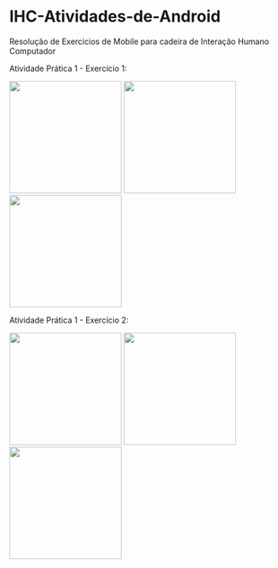 # IHC-Atividades-de-Android
Resolução de Exercicios de Mobile para cadeira de Interação Humano Computador

Atividade Prática 1 - Exercício 1:

<img src="https://github.com/grpartichelli/IHC-Atividades-de-Android/blob/master/Imagens/p1ex1/1.jpeg" width="200">
<img src="https://github.com/grpartichelli/IHC-Atividades-de-Android/blob/master/Imagens/p1ex1/2.jpeg" width="200">
<img src="https://github.com/grpartichelli/IHC-Atividades-de-Android/blob/master/Imagens/p1ex1/3.jpeg" width="200">


Atividade Prática 1 - Exercício 2:

<img src="https://github.com/grpartichelli/IHC-Atividades-de-Android/blob/master/Imagens/p1ex2/1.jpeg" width="200">
<img src="https://github.com/grpartichelli/IHC-Atividades-de-Android/blob/master/Imagens/p1ex2/2.jpeg" width="200">
<img src="https://github.com/grpartichelli/IHC-Atividades-de-Android/blob/master/Imagens/p1ex2/3.jpeg" width="200">


